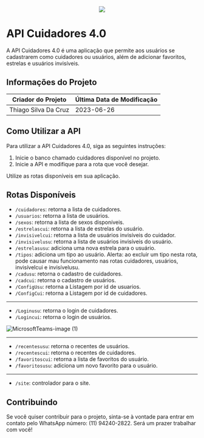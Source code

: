 <div align="center">
  <kbd>
    <img src="https://user-images.githubusercontent.com/101190863/187051517-ba4e5b0c-a4dc-4afe-a548-676bee320b84.gif">
  </kbd>
</div>

# API Cuidadores 4.0

A API Cuidadores 4.0 é uma aplicação que permite aos usuários se cadastrarem como cuidadores ou usuários, além de adicionar favoritos, estrelas e usuários invisíveis.

## Informações do Projeto

| Criador do Projeto |Última Data de Modificação|
| ------------------ |--------------------------|
| Thiago Silva Da Cruz | 2023-06-26             |

## Como Utilizar a API

Para utilizar a API Cuidadores 4.0, siga as seguintes instruções:

1. Inicie o banco chamado cuidadores disponível no projeto.
2. Inicie a API e modifique para a rota que você desejar.

Utilize as rotas disponíveis em sua aplicação.

## Rotas Disponíveis

- `/cuidadores`: retorna a lista de cuidadores.
- `/usuarios`: retorna a lista de usuários.
- `/sexos`: retorna a lista de sexos disponíveis.
- `/estrelascui`: retorna a lista de estrelas do usuário.
- `/invisivelcui`: retorna a lista de usuários invisíveis do cuidador.
- `/invisivelusu`: retorna a lista de usuários invisíveis do usuário.
- `/estrelasusu`: adiciona uma nova estrela para o usuário.
- `/tipos`: adiciona um tipo ao usuário. Alerta: ao excluir um tipo nesta rota, pode causar mau funcionamento nas rotas cuidadores, usuários, invisívelcui e invisívelusu.
- `/cadusu`: retorna o cadastro de cuidadores.
- `/cadcui`: retorna o cadastro de usuários.
- `/ConfigUsu`: retorna a Listagem por id de usuarios.
- `/ConfigCui`: retorna a Listagem por id de cuidadores.
-------------------------
- `/Loginusu`: retorna o login de cuidadores.
- `/Logincui`: retorna o login de usuários.

![MicrosoftTeams-image (1)](https://github.com/Thiago163/APICUIDADORES3.0/assets/101190863/722f235f-cf6c-4f7e-9ec5-608692c19bb3)

-------------------------
- `/recentesusu`: retorna o recentes de usuários.
- `/recentescui`: retorna o recentes de cuidadores.
- `/favoritoscui`: retorna a lista de favoritos do usuário.
- `/favoritosusu`: adiciona um novo favorito para o usuário.

-------------------------
- `/site`: controlador para o site.

## Contribuindo

Se você quiser contribuir para o projeto, sinta-se à vontade para entrar em contato pelo WhatsApp número: (11) 94240-2822. Será um prazer trabalhar com você!
